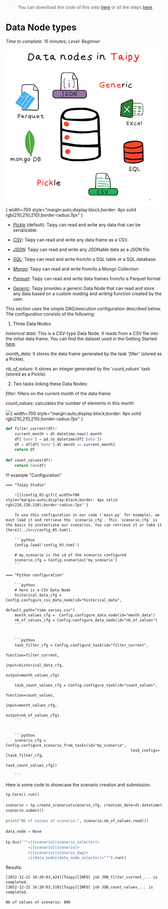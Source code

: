 > You can download the code of this step [here](../src/step_04.py) or all the steps [here](https://github.com/Avaiga/taipy-getting-started-core/tree/develop/src).

# Data Node types

*Time to complete: 15 minutes; Level: Beginner*

![](Data-Sources.jpg){ width=700 style="margin:auto;display:block;border: 4px solid rgb(210,210,210);border-radius:7px" }

- *[Pickle](https://docs.taipy.io/en/latest/manuals/core/config/data-node-config/#pickle)* (default): Taipy can read and write any data that can be serializable.

- *[CSV](https://docs.taipy.io/en/latest/manuals/core/config/data-node-config/#csv)*: Taipy can read and write any data frame as a CSV.

- *[JSON](https://docs.taipy.io/en/latest/manuals/core/config/data-node-config/#json)*: Taipy can read and write any JSONable data as a JSON file.

- *[SQL](https://docs.taipy.io/en/latest/manuals/core/config/data-node-config/#sql)*: Taipy can read and write from/to a SQL table or a SQL database.

- *[Mongo](https://docs.taipy.io/en/latest/manuals/core/config/data-node-config/#mongo-collection)*: Taipy can read and write from/to a Mongo Collection

- *[Parquet](https://docs.taipy.io/en/latest/manuals/core/config/data-node-config/#parquet)*: Taipy can read and write data frames from/to a Parquet format

- *[Generic](https://docs.taipy.io/en/latest/manuals/core/config/data-node-config/#generic)*: Taipy provides a generic Data Node that can read and store any data based on a custom _reading_ and _writing_ function created by the user.

This section uses the simple DAG/execution configuration described below. The configuration consists of the following:

1. Three Data Nodes:

_historical data_: This is a CSV-type Data Node. It reads from a CSV file into the initial data frame. You can find the dataset used in the Getting Started [here](https://github.com/Avaiga/taipy-getting-started-core/blob/develop/src/time_series.csv).

_month_data_: It stores the data frame generated by the task '_filter_' (stored as a Pickle).

_nb_of_values_: It stores an integer generated by the '_count_values_' task (stored as a Pickle).  

2. Two tasks linking these Data Nodes:

_filter_: filters on the current month of the data frame

_count_values_: calculates the number of elements in this month


![](config_03.svg){ width=700 style="margin:auto;display:block;border: 4px solid rgb(210,210,210);border-radius:7px" }

```python
def filter_current(df):
    current_month = dt.datetime.now().month
    df['Date'] = pd.to_datetime(df['Date']) 
    df = df[df['Date'].dt.month == current_month]
    return df

def count_values(df):
    return len(df)
```

!!! example "Configuration"

    === "Taipy Studio"

        ![](config_03.gif){ width=700 style="margin:auto;display:block;border: 4px solid rgb(210,210,210);border-radius:7px" }

        To use this configuration in our code (`main.py` for example), we must load it and retrieve the `scenario_cfg`. This `scenario_cfg` is the basis to instantiate our scenarios. You can retrieve it or take it [here](../src/config_05.toml).

        ```python
        Config.load('config_03.toml')

        # my_scenario is the id of the scenario configured
        scenario_cfg = Config.scenarios['my_scenario']
        ```

    === "Python configuration"

        ```python
        # here is a CSV Data Node
        historical_data_cfg = Config.configure_csv_data_node(id="historical_data",
                                                             default_path="time_series.csv")
        month_values_cfg =  Config.configure_data_node(id="month_data")
        nb_of_values_cfg = Config.configure_data_node(id="nb_of_values")
        ```


        ```python
        task_filter_cfg = Config.configure_task(id="filter_current",
                                                         function=filter_current,
                                                         input=historical_data_cfg,
                                                         output=month_values_cfg)

        task_count_values_cfg = Config.configure_task(id="count_values",
                                                         function=count_values,
                                                         input=month_values_cfg,
                                                         output=nb_of_values_cfg)
        ```


        ```python
        scenario_cfg = Config.configure_scenario_from_tasks(id="my_scenario",
                                                            task_configs=[task_filter_cfg,
                                                             task_count_values_cfg])

        ```

Here is some code to showcase the scenario creation and submission.

```python
tp.Core().run()

scenario = tp.create_scenario(scenario_cfg, creation_date=dt.datetime(2022,10,7), name="Scenario 2022/10/7")
scenario.submit()

print("Nb of values of scenario:", scenario.nb_of_values.read())

data_node = None

tp.Gui("""<|{scenario}|scenario_selector|>
          <|{scenario}|scenario|>
          <|{scenario}|scenario_dag|>
          <|{data_node}|data_node_selector|>""").run()
```

Results:

```
[2022-12-22 16:20:03,424][Taipy][INFO] job JOB_filter_current_... is completed.
[2022-12-22 16:20:03,510][Taipy][INFO] job JOB_count_values_... is completed.
    
Nb of values of scenario: 896
```
